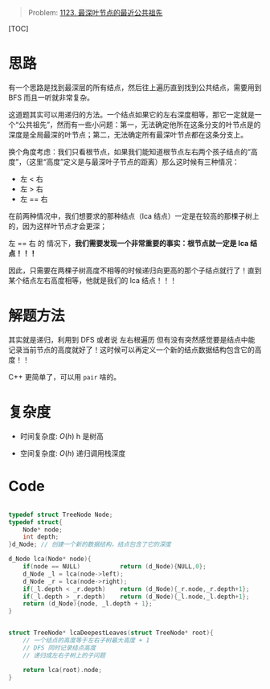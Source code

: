 > Problem: [1123. 最深叶节点的最近公共祖先](https://leetcode.cn/problems/lowest-common-ancestor-of-deepest-leaves/description/)

[TOC]

# 思路
有一个思路是找到最深层的所有结点，然后往上遍历直到找到公共结点，需要用到 BFS 而且一听就非常复杂。

这道题其实可以用递归的方法。一个结点如果它的左右深度相等，那它一定就是一个“公共祖先”，然而有一些小问题：第一，无法确定他所在这条分支的叶节点是的深度是全局最深的叶节点；第二，无法确定所有最深叶节点都在这条分支上。

换个角度考虑：我们只看根节点，如果我们能知道根节点左右两个孩子结点的“高度”，（这里“高度”定义是与最深叶子节点的距离）那么这时候有三种情况：

- 左 < 右
- 左 > 右
- 左 == 右

在前两种情况中，我们想要求的那种结点（lca 结点）一定是在较高的那棵子树上的，因为这样叶节点才会更深；

左 == 右 的 情况下，**我们需要发现一个非常重要的事实：根节点就一定是 lca 结点！！！**

因此，只需要在两棵子树高度不相等的时候递归向更高的那个子结点就行了！直到某个结点左右高度相等，他就是我们的 lca 结点！！！

# 解题方法
其实就是递归，利用到 DFS 或者说 左右根遍历 但有没有突然感觉要是结点中能记录当前节点的高度就好了！这时候可以再定义一个新的结点数据结构包含它的高度！！

C++ 更简单了，可以用 `pair` 啥的。

# 复杂度
- 时间复杂度: 
$O(h)$
h 是树高

- 空间复杂度: 
$O(h)$
递归调用栈深度

# Code
```C []

typedef struct TreeNode Node;
typedef struct{
    Node* node;
    int depth;
}d_Node; // 创建一个新的数据结构，结点包含了它的深度

d_Node lca(Node* node){
    if(node == NULL)           return (d_Node){NULL,0};
    d_Node _l = lca(node->left);
    d_Node _r = lca(node->right);
    if(_l.depth < _r.depth)    return (d_Node){_r.node,_r.depth+1};
    if(_l.depth > _r.depth)    return (d_Node){_l.node,_l.depth+1};
    return (d_Node){node, _l.depth + 1};
}


struct TreeNode* lcaDeepestLeaves(struct TreeNode* root){
    // 一个结点的高度等于左右子树最大高度 + 1
    // DFS 同时记录结点高度
    // 递归成左右子树上的子问题

    return lca(root).node;
}
```
